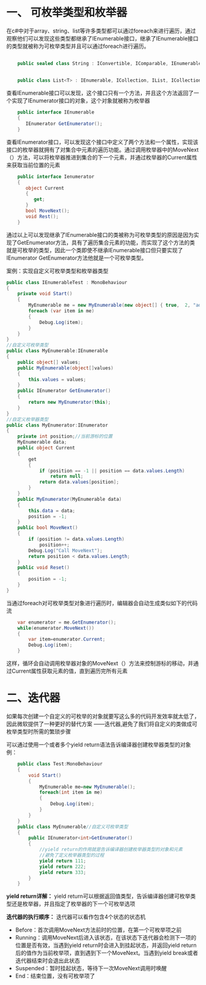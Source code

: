 # 一、  可枚举类型和枚举器
在c#中对于array、string、list等许多类型都可以通过foreach来进行遍历，通过观察他们可以发现这些类型都继承了IEnumerable接口，继承了IEnumerable接口的类型就被称为可枚举类型并且可以通过foreach进行遍历。
```c#
	
	public sealed class String : IConvertible, IComparable, IEnumerable, ICloneable,   IComparable<string>, IEquatable<string>, IEnumerable<char>
    
    
	public class List<T> : IEnumerable, ICollection, IList, ICollection<T>,  IEnumerable<T>, IList<T>

```

查看IEnumerable接口可以发现，这个接口只有一个方法，并且这个方法返回了一个实现了IEnumerator接口的对象，这个对象就被称为枚举器
```c#
	public interface IEnumerable
	{
	   IEnumerator GetEnumerator();
	}

```

查看IEnumerator接口，可以发现这个接口中定义了两个方法和一个属性，实现该接口的枚举器就拥有了对集合中元素的遍历功能。通过调用枚举器中的MoveNext（）方法，可以将枚举器推进到集合的下一个元素，并通过枚举器的Current属性来获取当前位置的元素
```c#
    public interface Ienumerator
    {
       object Current
       {
          get;
       }
       bool MoveNext();
       void Rest();
    }
```

通过以上可以发现继承了IEnumerable接口的类被称为可枚举类型的原因是因为实现了GetEnumerator方法，具有了遍历集合元素的功能，而实现了这个方法的类就是可枚举的类型，因此一个类即使不继承IEnumerable接口但只要实现了IEnumerator GetEnumerator方法他就是一个可枚举类型。


案例：实现自定义可枚举类型和枚举器类型
```c#
public class IEnumerableTest : MonoBehaviour
{
    private void Start()
    {
        MyEnumerable me = new MyEnumerable(new object[] { true,  2, "ad", 'a' });
        foreach (var item in me)
        {
            Debug.Log(item);
        }
    }
}
//自定义可枚举类型
public class MyEnumerable:IEnumerable
{
    public object[] values;
    public MyEnumerable(object[]values)
    {
        this.values = values;
    }
    public IEnumerator GetEnumerator()
    {
        return new MyEnumerator(this);
    }
}
//自定义枚举器类型
public class MyEnumerator:IEnumerator
{
    private int position;//当前游标的位置
    MyEnumerable data;
    public object Current
    {
        get
        {
            if (position == -1 || position == data.values.Length)
                return null;
            return data.values[position];
        }
    }
    public MyEnumerator(MyEnumerable data)
    {
        this.data = data;
        position = -1;
    }
    public bool MoveNext()
    {
        if (position != data.values.Length)
            position++;
        Debug.Log("Call MoveNext");
        return position < data.values.Length;
    }
    public void Reset()
    {
        position = -1;
    }
}
```

当通过foreach对可枚举类型对象进行遍历时，编辑器会自动生成类似如下的代码流
```c#
    var enumerator = me.GetEnumerator();
    while(enumerator.MoveNext())
    {
        var item=enumerator.Current;
        Debug.Log(item);
    }
```
这样，循环会自动调用枚举器对象的MoveNext（）方法来控制游标的移动，并通过Current属性获取元素的值，直到遍历完所有元素
# 二、迭代器
如果每次创建一个自定义的可枚举的对象就要写这么多的代码开发效率就太低了，因此微软提供了一种更好的替代方案 ——迭代器,避免了我们将自定义的类做成可枚举类型时所需的繁琐步骤

可以通过使用一个或者多个yield return语法告诉编译器创建枚举器类型的对象
例：
```c#
    public class Test:MonoBehaviour
    {
        void Start()
        {
            MyEnumerable me=new MyEnumerable();
            foreach(int item in me)
            {
                Debug.Log(item);
            }
        }
    }
    public class MyEnumerable//自定义可枚举类型
    {
        public IEnumerator<int>GetEnumerator()
        {
            //yield return的作用就是告诉编译器创建枚举器类型的对象和元素
            //避免了定义枚举器类型的过程
            yield return 111;
            yield return 222;
            yield return 333;
        }
    }
```

**yield return详解：** 
yield return可以根据返回值类型，告诉编译器创建可枚举类型还是枚举器，并且指定了枚举器的下一个可枚举选项

**迭代器的执行顺序：**
迭代器可以看作包含4个状态的状态机
- Before：首次调用MoveNext方法前时的位置，在第一个可枚举项之前
- Running：调用MoveNext后进入该状态，在该状态下迭代器会检测下一项的位置是否有效，当遇到yield return时会进入到挂起状态，并返回yield return后的值作为当前枚举项，直到遇到下一个MoveNext。当遇到yield break或者迭代器结束时会退出此状态
- Suspended：暂时挂起状态，等待下一次MoveNext调用时唤醒
- End：结束位置，没有可枚举项了